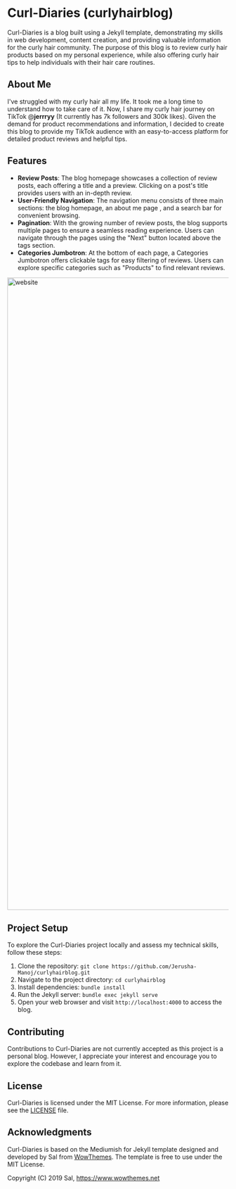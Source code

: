 # Curl-Diaries (curlyhairblog)

Curl-Diaries is a blog built using a Jekyll template, demonstrating my skills in web development, content creation, and providing valuable information for the curly hair community. The purpose of this blog is to review curly hair products based on my personal experience, while also offering curly hair tips to help individuals with their hair care routines.

## About Me
I've struggled with my curly hair all my life. It took me a long time to understand how to take care of it. Now, I share my curly hair journey on TikTok @__jerrryy__ (It currently has 7k followers and 300k likes). Given the demand for product recommendations and information, I decided to create this blog to provide my TikTok audience with an easy-to-access platform for detailed product reviews and helpful tips.

## Features

- **Review Posts**: The blog homepage showcases a collection of review posts, each offering a title and a preview. Clicking on a post's title provides users with an in-depth review.
- **User-Friendly Navigation**: The navigation menu consists of three main sections: the blog homepage, an about me page , and a search bar for convenient browsing.
- **Pagination**: With the growing number of review posts, the blog supports multiple pages to ensure a seamless reading experience. Users can navigate through the pages using the "Next" button located above the tags section.
- **Categories Jumbotron**: At the bottom of each page, a Categories Jumbotron offers clickable tags for easy filtering of reviews. Users can explore specific categories such as "Products" to find relevant reviews.

<img width="1438" alt="website" src="https://github.com/Jerusha-Manoj/Jerusha-Manoj/assets/133903427/8f5d5fab-1983-41d1-aa23-b7349d878597">

## Project Setup

To explore the Curl-Diaries project locally and assess my technical skills, follow these steps:

1. Clone the repository: `git clone https://github.com/Jerusha-Manoj/curlyhairblog.git`
2. Navigate to the project directory: `cd curlyhairblog`
3. Install dependencies: `bundle install`
4. Run the Jekyll server: `bundle exec jekyll serve`
5. Open your web browser and visit `http://localhost:4000` to access the blog.

## Contributing

Contributions to Curl-Diaries are not currently accepted as this project is a personal blog. However, I appreciate your interest and encourage you to explore the codebase and learn from it.

## License

Curl-Diaries is licensed under the MIT License. For more information, please see the [LICENSE](LICENSE) file.

## Acknowledgments

Curl-Diaries is based on the Mediumish for Jekyll template designed and developed by Sal from [WowThemes](https://www.wowthemes.net). The template is free to use under the MIT License.

Copyright (C) 2019 Sal, https://www.wowthemes.net
